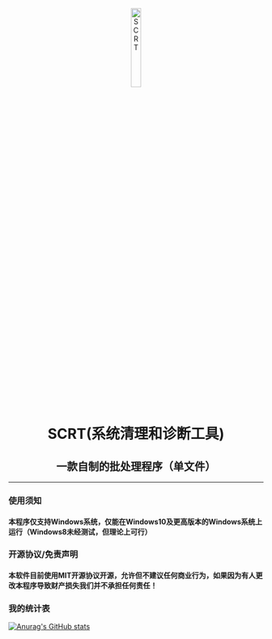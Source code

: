 <div>
  <p align='center'>
    <img src='icon.ico' align="center" width=20% hight=auto alt='SCRT' />
  </p>
  <h1  align="center">SCRT(系统清理和诊断工具)</h1>
  <h2  align="center">一款自制的批处理程序（单文件）</h2>
  <hr>
  <h3>使用须知</h3>
  <h4>本程序仅支持Windows系统，仅能在Windows10及更高版本的Windows系统上运行（Windows8未经测试，但理论上可行）</h4>
  <h3>开源协议/免责声明</h3>
  <h4>本软件目前使用MIT开源协议开源，允许但不建议任何商业行为，如果因为有人更改本程序导致财产损失我们并不承担任何责任！</h4>
  <h3>我的统计表</h3>
</div>

[![Anurag's GitHub stats](https://github-readme-stats.vercel.app/api?username=small-lin-jam&show_icons=true&theme=gruvbox&locale=cn)](https://github.com/anuraghazra/github-readme-stats)
